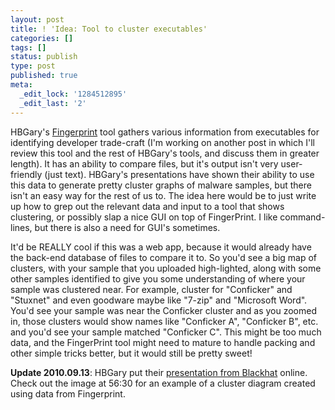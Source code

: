 ```yaml
---
layout: post
title: ! 'Idea: Tool to cluster executables'
categories: []
tags: []
status: publish
type: post
published: true
meta:
  _edit_lock: '1284512895'
  _edit_last: '2'
---
```

HBGary's <a href="https://www.hbgary.com/community/free-tools/#fingerprint">Fingerprint</a> tool gathers various information from executables for identifying developer trade-craft (I'm working on another post in which I'll review this tool and the rest of HBGary's tools, and discuss them in greater length).  It has an ability to compare files, but it's output isn't very user-friendly (just text).  HBGary's presentations have shown their ability to use this data to generate pretty cluster graphs of malware samples, but there isn't an easy way for the rest of us to.  The idea here would be to just write up how to grep out the relevant data and input to a tool that shows clustering, or possibly slap a nice GUI on top of FingerPrint.  I like command-lines, but there is also a need for GUI's sometimes.  

It'd be REALLY cool if this was a web app, because it would already have the back-end database of files to compare it to.  So you'd see a big map of clusters, with your sample that you uploaded high-lighted, along with some other samples identified to give you some understanding of where your sample was clustered near.  For example, cluster for "Conficker" and "Stuxnet" and even goodware maybe like "7-zip" and "Microsoft Word".  You'd see your sample was near the Conficker cluster and as you zoomed in, those clusters would show names like "Conficker A", "Conficker B", etc.  and you'd see your sample matched "Conficker C".  This might be too much data, and the FingerPrint tool might need to mature to handle packing and other simple tricks better, but it would still be pretty sweet!

<b>Update 2010.09.13</b>: HBGary put their <a href="https://www.hbgary.com/uncategorized/hbgarys-greg-hoglund-speaking-at-black-hat-2010/">presentation from Blackhat</a> online.  Check out the image at 56:30 for an example of a cluster diagram created using data from Fingerprint.

